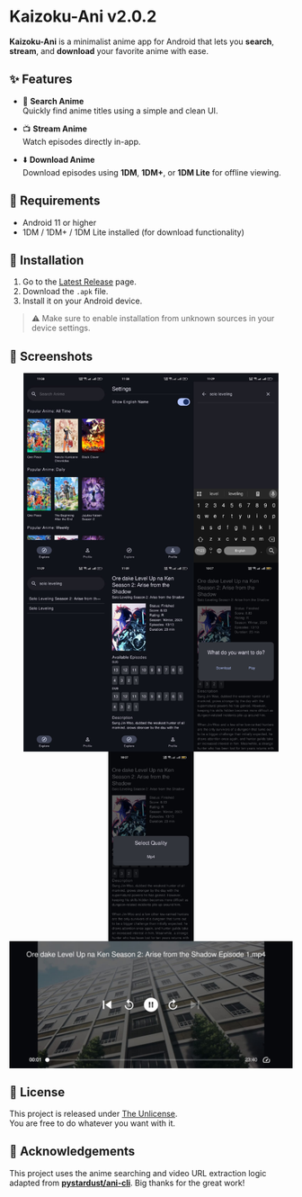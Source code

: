 # Kaizoku-Ani v2.0.2

**Kaizoku-Ani** is a minimalist anime app for Android that lets you **search**, **stream**, and **download** your favorite anime with ease.

## ✨ Features

- 🔎 **Search Anime**  
  Quickly find anime titles using a simple and clean UI.

- 📺 **Stream Anime**  
  Watch episodes directly in-app.

- ⬇️ **Download Anime**  
  Download episodes using **1DM**, **1DM+**, or **1DM Lite** for offline viewing.

## 📱 Requirements

- Android 11 or higher  
- 1DM / 1DM+ / 1DM Lite installed (for download functionality)

## 🚀 Installation

1. Go to the [Latest Release](https://github.com/galib45/kaizokuani/releases/tag/latest) page.  
2. Download the `.apk` file.  
3. Install it on your Android device.

> ⚠️ Make sure to enable installation from unknown sources in your device settings.

## 📸 Screenshots
<div style="display: flex; flex-wrap: wrap; justify-content: center;">
  <img src="https://github.com/galib45/kaizokuani/blob/main/screenshots/ss1.jpeg?raw=true" alt="Home page" style="width: 30%;">
  <img src="https://github.com/galib45/kaizokuani/blob/main/screenshots/ss8.jpeg?raw=true" alt="Profile page" style="width: 30%;">
  <img src="https://github.com/galib45/kaizokuani/blob/main/screenshots/ss2.jpeg?raw=true" alt="Search by title" style="width: 30%;">
  <img src="https://github.com/galib45/kaizokuani/blob/main/screenshots/ss3.jpeg?raw=true" alt="Search results" style="width: 30%;">
  <img src="https://github.com/galib45/kaizokuani/blob/main/screenshots/ss4.jpeg?raw=true" alt="Select episode" style="width: 30%;">
  <img src="https://github.com/galib45/kaizokuani/blob/main/screenshots/ss5.jpeg?raw=true" alt="Play/Download" style="width: 30%;">
  <img src="https://github.com/galib45/kaizokuani/blob/main/screenshots/ss6.jpeg?raw=true" alt="Select quality" style="width: 30%;">
  <img src="https://github.com/galib45/kaizokuani/blob/main/screenshots/ss7.jpeg?raw=true" alt="Streaming episode" style="width: 100%;">
</div>


## 🧾 License

This project is released under [The Unlicense](LICENSE).  
You are free to do whatever you want with it.

## 🧠 Acknowledgements

This project uses the anime searching and video URL extraction logic adapted from [**pystardust/ani-cli**](https://github.com/pystardust/ani-cli). Big thanks for the great work!
